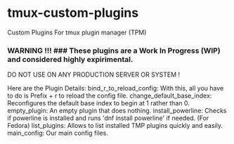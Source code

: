 # tmux-custom-plugins
Custom Plugins For tmux plugin manager (TPM)

### WARNING !!! ### These plugins are a Work In Progress (WIP) and considered highly expirimental.
DO NOT USE ON ANY PRODUCTION SERVER OR SYSTEM !

Here are the Plugin Details:
bind_r_to_reload_config: With this, all you have to do is Prefix + r to reload the config file.
change_default_base_index: Reconfigures the default base index to begin at 1 rather than 0.
empty_plugin: An empty plugin that does nothing.
install_powerline: Checks if powerline is installed and runs 'dnf install powerline' if needed. (For Fedora)
list_plugins: Allows to list installed TMP plugins quickly and easily.
main_config: Our main config files.
